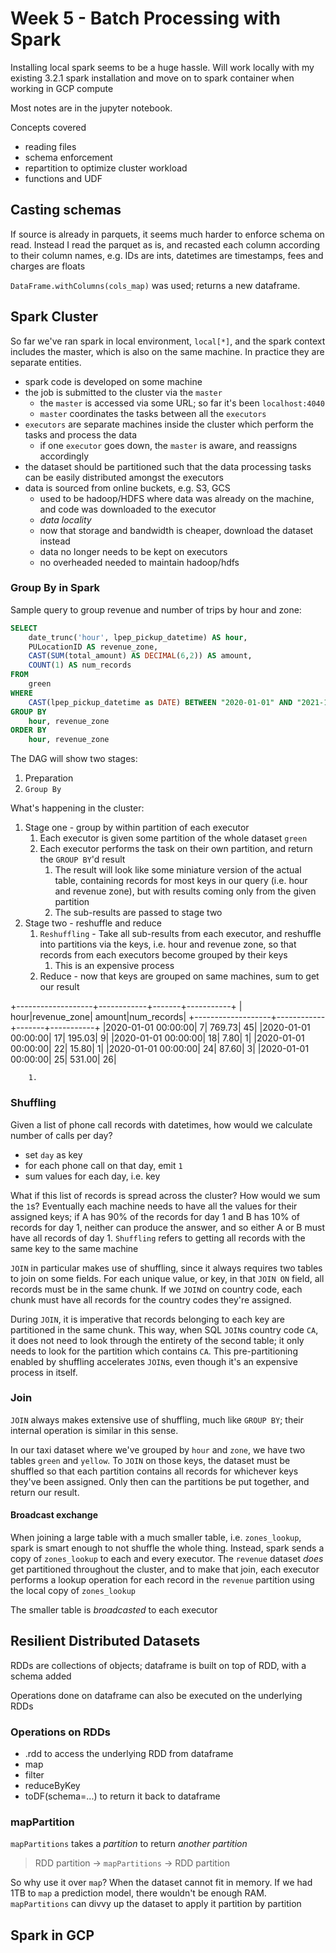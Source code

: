 # Week 5 - Batch Processing with Spark

Installing local spark seems to be a huge hassle. Will work locally with my existing 3.2.1 spark installation and move on to spark container when working in GCP compute

Most notes are in the jupyter notebook.

Concepts covered

- reading files
- schema enforcement
- repartition to optimize cluster workload
- functions and UDF

## Casting schemas

If source is already in parquets, it seems much harder to enforce schema on read. Instead I read the parquet as is, and recasted each column according to their column names, e.g. IDs are ints, datetimes are timestamps, fees and charges are floats

`DataFrame.withColumns(cols_map)` was used; returns a new dataframe.

## Spark Cluster

So far we've ran spark in local environment, `local[*]`, and the spark context includes the master, which is also on the same machine. In practice they are separate entities.

- spark code is developed on some machine
- the job is submitted to the cluster via the `master`
    - the `master` is accessed via some URL; so far it's been `localhost:4040`
    - `master` coordinates the tasks between all the `executors`
- `executors` are separate machines inside the cluster which perform the tasks and process the data
    - if one `executor` goes down, the `master` is aware, and reassigns accordingly
- the dataset should be partitioned such that the data processing tasks can be easily distributed amongst the executors
- data is sourced from online buckets, e.g. S3, GCS
    - used to be hadoop/HDFS where data was already on the machine, and code was downloaded to the executor
    - *data locality*
    - now that storage and bandwidth is cheaper, download the dataset instead
    - data no longer needs to be kept on executors
    - no overheaded needed to maintain hadoop/hdfs

### Group By in Spark

Sample query to group revenue and number of trips by hour and zone:

```sql
SELECT
    date_trunc('hour', lpep_pickup_datetime) AS hour,
    PULocationID AS revenue_zone,
    CAST(SUM(total_amount) AS DECIMAL(6,2)) AS amount,
    COUNT(1) AS num_records
FROM
    green
WHERE
    CAST(lpep_pickup_datetime as DATE) BETWEEN "2020-01-01" AND "2021-12-31"
GROUP BY
    hour, revenue_zone
ORDER BY
    hour, revenue_zone
```

The DAG will show two stages:

1. Preparation
2. `Group By`

What's happening in the cluster:

1. Stage one - group by within partition of each executor
    1. Each executor is given some partition of the whole dataset `green`
    1. Each executor performs the task on their own partition, and return the `GROUP BY`'d result
        1. The result will look like some miniature version of the actual table, containing records for most keys in our query (i.e. hour and revenue zone), but with results coming only from the given partition
        1. The sub-results are passed to stage two
1. Stage two - reshuffle and reduce
    1. `Reshuffling` - Take all sub-results from each executor, and reshuffle into partitions via the keys, i.e. hour and revenue zone, so that records from each executors become grouped by their keys
        1. This is an expensive process
    1. Reduce - now that keys are grouped on same machines, sum to get our result

+-------------------+------------+-------+-----------+
|               hour|revenue_zone| amount|num_records|
+-------------------+------------+-------+-----------+
|2020-01-01 00:00:00|           7| 769.73|         45|
|2020-01-01 00:00:00|          17| 195.03|          9|
|2020-01-01 00:00:00|          18|   7.80|          1|
|2020-01-01 00:00:00|          22|  15.80|          1|
|2020-01-01 00:00:00|          24|  87.60|          3|
|2020-01-01 00:00:00|          25| 531.00|         26|

        1. 

### Shuffling

Given a list of phone call records with datetimes, how would we calculate number of calls per day?

- set `day` as key
- for each phone call on that day, emit `1`
- sum values for each day, i.e. key

What if this list of records is spread across the cluster? How would we sum the `1`s? Eventually each machine needs to have all the values for their assigned keys; if A has 90% of the records for day 1 and B has 10% of records for day 1, neither can produce the answer, and so either A or B must have all records of day 1. `Shuffling` refers to getting all records with the same key to the same machine

`JOIN` in particular makes use of shuffling, since it always requires two tables to join on some fields. For each unique value, or key, in that `JOIN ON` field, all records must be in the same chunk. If we `JOIN`d on country code, each chunk must have all records for the country codes they're assigned. 

During `JOIN`, it is imperative that records belonging to each key are partitioned in the same chunk. This way, when SQL `JOIN`s country code `CA`, it does not need to look through the entirety of the second table; it only needs to look for the partition which contains `CA`. This pre-partitioning enabled by shuffling accelerates `JOIN`s, even though it's an expensive process in itself.

### Join

`JOIN` always makes extensive use of shuffling, much like `GROUP BY`; their internal operation is similar in this sense.

In our taxi dataset where we've grouped by `hour` and `zone`, we have two tables `green` and `yellow`. To `JOIN` on those keys, the dataset must be shuffled so that each partition contains all records for whichever keys they've been assigned. Only then can the partitions be put together, and return our result.

#### Broadcast exchange

When joining a large table with a much smaller table, i.e. `zones_lookup`, spark is smart enough to not shuffle the whole thing. Instead, spark sends a copy of `zones_lookup` to each and every executor. The `revenue` dataset *does* get partitioned throughout the cluster, and to make that join, each executor performs a lookup operation for each record in the `revenue` partition using the local copy of `zones_lookup`

The smaller table is *broadcasted* to each executor

## Resilient Distributed Datasets

RDDs are collections of objects; dataframe is built on top of RDD, with a schema added

Operations done on dataframe can also be executed on the underlying RDDs

### Operations on RDDs

- .rdd to access the underlying RDD from dataframe
- map
- filter
- reduceByKey
- toDF(schema=...) to return it back to dataframe


### mapPartition

`mapPartitions` takes a *partition* to return *another partition*

> RDD partition -> `mapPartitions` -> RDD partition

So why use it over `map`? When the dataset cannot fit in memory. If we had 1TB to `map` a prediction model, there wouldn't be enough RAM. `mapPartitions` can divvy up the dataset to apply it partition by partition

## Spark in GCP